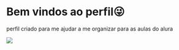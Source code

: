 # Bem vindos ao perfil😜

perfil criado para me ajudar a me organizar para as aulas do alura

![](https://media1.tenor.com/m/NjZL-9K4CJgAAAAC/kevin-bueno-kevin.gif)
